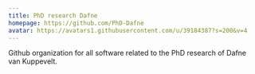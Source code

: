 ```yaml
---
title: PhD research Dafne
homepage: https://github.com/PhD-Dafne
avatar: https://avatars1.githubusercontent.com/u/39184387?s=200&v=4 
---
```

Github organization for all software related to the PhD research of Dafne van Kuppevelt.
